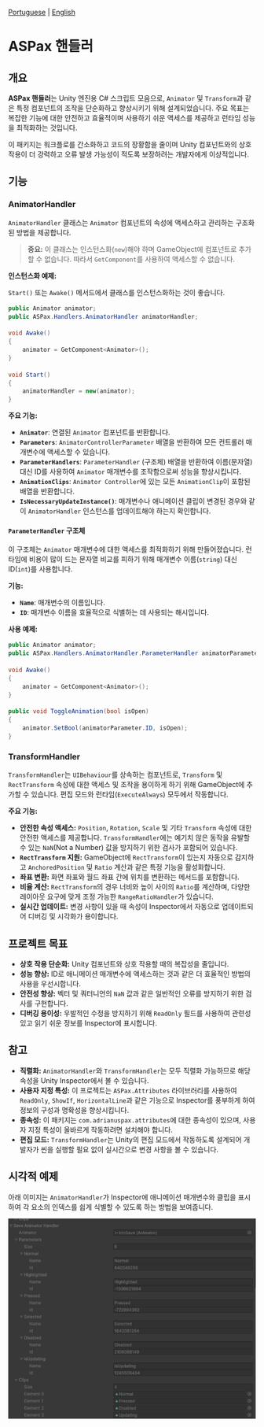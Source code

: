 [Portuguese](../README.md) | [English](./README-en.md)

# ASPax 핸들러

## 개요

**ASPax 핸들러**는 Unity 엔진용 C# 스크립트 모음으로, `Animator` 및 `Transform`과 같은 특정 컴포넌트의 조작을 단순화하고 향상시키기 위해 설계되었습니다. 주요 목표는 복잡한 기능에 대한 안전하고 효율적이며 사용하기 쉬운 액세스를 제공하고 런타임 성능을 최적화하는 것입니다.

이 패키지는 워크플로를 간소화하고 코드의 장황함을 줄이며 Unity 컴포넌트와의 상호 작용이 더 강력하고 오류 발생 가능성이 적도록 보장하려는 개발자에게 이상적입니다.

## 기능

### AnimatorHandler

`AnimatorHandler` 클래스는 `Animator` 컴포넌트의 속성에 액세스하고 관리하는 구조화된 방법을 제공합니다.

> **중요:** 이 클래스는 인스턴스화(`new`)해야 하며 GameObject에 컴포넌트로 추가할 수 없습니다. 따라서 `GetComponent`를 사용하여 액세스할 수 없습니다.

**인스턴스화 예제:**

`Start()` 또는 `Awake()` 메서드에서 클래스를 인스턴스화하는 것이 좋습니다.

```csharp
public Animator animator;
public ASPax.Handlers.AnimatorHandler animatorHandler;

void Awake()
{
    animator = GetComponent<Animator>();
}

void Start()
{
    animatorHandler = new(animator);
}
```

**주요 기능:**

- **`Animator`**: 연결된 `Animator` 컴포넌트를 반환합니다.
- **`Parameters`**: `AnimatorControllerParameter` 배열을 반환하여 모든 컨트롤러 매개변수에 액세스할 수 있습니다.
- **`ParameterHandlers`**: `ParameterHandler` (구조체) 배열을 반환하여 이름(문자열) 대신 ID를 사용하여 `Animator` 매개변수를 조작함으로써 성능을 향상시킵니다.
- **`AnimationClips`**: `Animator Controller`에 있는 모든 `AnimationClip`이 포함된 배열을 반환합니다.
- **`IsNecessaryUpdateInstance()`**: 매개변수나 애니메이션 클립이 변경된 경우와 같이 `AnimatorHandler` 인스턴스를 업데이트해야 하는지 확인합니다.

#### `ParameterHandler` 구조체

이 구조체는 `Animator` 매개변수에 대한 액세스를 최적화하기 위해 만들어졌습니다. 런타임에 비용이 많이 드는 문자열 비교를 피하기 위해 매개변수 이름(`string`) 대신 ID(`int`)를 사용합니다.

**기능:**

- **`Name`**: 매개변수의 이름입니다.
- **`ID`**: 매개변수 이름을 효율적으로 식별하는 데 사용되는 해시입니다.

**사용 예제:**

```csharp
public Animator animator;
public ASPax.Handlers.AnimatorHandler.ParameterHandler animatorParameter = new("isOpen");

void Awake()
{
    animator = GetComponent<Animator>();
}

public void ToggleAnimation(bool isOpen)
{
    animator.SetBool(animatorParameter.ID, isOpen);
}
```

### TransformHandler

`TransformHandler`는 `UIBehaviour`를 상속하는 컴포넌트로, `Transform` 및 `RectTransform` 속성에 대한 액세스 및 조작을 용이하게 하기 위해 GameObject에 추가할 수 있습니다. 편집 모드와 런타임(`ExecuteAlways`) 모두에서 작동합니다.

**주요 기능:**

- **안전한 속성 액세스:** `Position`, `Rotation`, `Scale` 및 기타 `Transform` 속성에 대한 안전한 액세스를 제공합니다. `TransformHandler`에는 예기치 않은 동작을 유발할 수 있는 `NaN`(Not a Number) 값을 방지하기 위한 검사가 포함되어 있습니다.
- **`RectTransform` 지원:** GameObject에 `RectTransform`이 있는지 자동으로 감지하고 `AnchoredPosition` 및 `Ratio` 계산과 같은 특정 기능을 활성화합니다.
- **좌표 변환:** 화면 좌표와 월드 좌표 간에 위치를 변환하는 메서드를 포함합니다.
- **비율 계산:** `RectTransform`의 경우 너비와 높이 사이의 `Ratio`를 계산하며, 다양한 레이아웃 요구에 맞게 조정 가능한 `RangeRatioHandler`가 있습니다.
- **실시간 업데이트:** 변경 사항이 있을 때 속성이 Inspector에서 자동으로 업데이트되어 디버깅 및 시각화가 용이합니다.

## 프로젝트 목표

- **상호 작용 단순화:** Unity 컴포넌트와 상호 작용할 때의 복잡성을 줄입니다.
- **성능 향상:** ID로 애니메이션 매개변수에 액세스하는 것과 같은 더 효율적인 방법의 사용을 우선시합니다.
- **안전성 향상:** 벡터 및 쿼터니언의 `NaN` 값과 같은 일반적인 오류를 방지하기 위한 검사를 구현합니다.
- **디버깅 용이성:** 우발적인 수정을 방지하기 위해 `ReadOnly` 필드를 사용하여 관련성 있고 읽기 쉬운 정보를 Inspector에 표시합니다.

## 참고

- **직렬화:** `AnimatorHandler`와 `TransformHandler`는 모두 직렬화 가능하므로 해당 속성을 Unity Inspector에서 볼 수 있습니다.
- **사용자 지정 특성:** 이 프로젝트는 `ASPax.Attributes` 라이브러리를 사용하여 `ReadOnly`, `ShowIf`, `HorizontalLine`과 같은 기능으로 Inspector를 풍부하게 하여 정보의 구성과 명확성을 향상시킵니다.
- **종속성:** 이 패키지는 `com.adrianuspax.attributes`에 대한 종속성이 있으며, 사용자 지정 특성이 올바르게 작동하려면 설치해야 합니다.
- **편집 모드:** `TransformHandler`는 Unity의 편집 모드에서 작동하도록 설계되어 개발자가 씬을 실행할 필요 없이 실시간으로 변경 사항을 볼 수 있습니다.

## 시각적 예제

아래 이미지는 `AnimatorHandler`가 Inspector에 애니메이션 매개변수와 클립을 표시하여 각 요소의 인덱스를 쉽게 식별할 수 있도록 하는 방법을 보여줍니다.

![Screenshot](./Images/Screenshot01.png)

